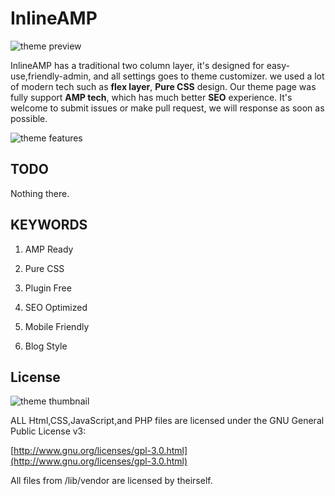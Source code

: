 
# InlineAMP 

![theme preview](https://github.com/justid/InlineAMP/raw/master/docs/preview.png)

InlineAMP has a traditional two column layer, it's designed for easy-use,friendly-admin, and all settings goes to theme customizer.
we used a lot of modern tech such as **flex layer**, **Pure CSS** design. Our theme page was fully support **AMP tech**, which has much better **SEO** experience.
It's welcome to submit issues or make pull request, we will response as soon as possible.

![theme features](https://github.com/justid/InlineAMP/raw/master/docs/features.png)

## TODO

Nothing there.

## KEYWORDS

1. AMP Ready

2. Pure CSS

3. Plugin Free

4. SEO Optimized

5. Mobile Friendly

6. Blog Style

## License

![theme thumbnail](https://github.com/justid/InlineAMP/raw/master/docs/thumbnail.png)

ALL Html,CSS,JavaScript,and PHP files are licensed under the GNU General Public License v3:

[http://www.gnu.org/licenses/gpl-3.0.html](http://www.gnu.org/licenses/gpl-3.0.html)

All files from /lib/vendor are licensed by theirself.
